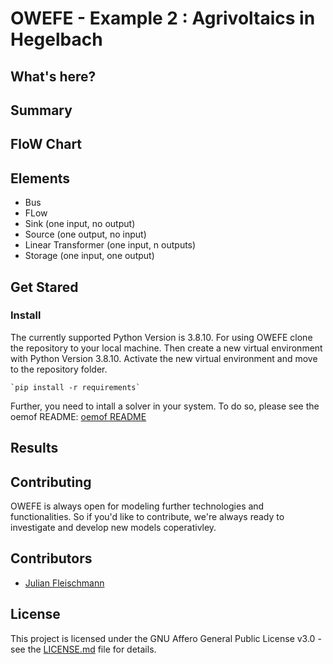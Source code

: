 # OWEFE - Example 2 : Agrivoltaics in Hegelbach

## What's here?

## Summary

## FloW Chart

## Elements

* Bus
* FLow
* Sink (one input, no output)
* Source (one output, no input)
* Linear Transformer (one input, n outputs)
* Storage (one input, one output)

## Get Stared

### Install 
The currently supported Python Version is 3.8.10. For using OWEFE clone the repository to your local machine. Then create a new virtual environment with Python Version 3.8.10. Activate the new virtual environment and move to the repository folder.

    `pip install -r requirements`

Further, you need to intall a solver in your system. To do so, please see the oemof README: 
[oemof README](https://github.com/oemof/oemof-solph#readme)

## Results

## Contributing

OWEFE is always open for modeling further technologies and functionalities. So if you'd like to contribute, we're always ready to investigate and develop new models coperativley.

## Contributors

* [Julian Fleischmann](julian.fleischmann@rl-institute.de) 

## License

This project is licensed under the GNU Affero General Public License v3.0 - see the [LICENSE.md](https://github.com/rl-institut/OWEFE/blob/master/LICENSE) file for details.

